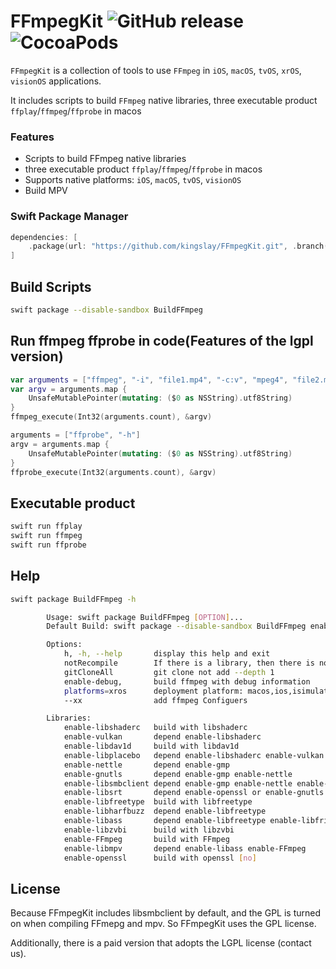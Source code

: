 # FFmpegKit ![GitHub release](https://img.shields.io/badge/release-v5.1-blue.svg) ![CocoaPods](https://img.shields.io/cocoapods/v/ffmpeg-kit-ios-min) 

`FFmpegKit` is a collection of tools to use `FFmpeg` in `iOS`, `macOS`, `tvOS`, `xrOS`, `visionOS`  applications.

It includes scripts to build `FFmpeg` native libraries, three executable product `ffplay`/`ffmpeg`/`ffprobe` in macos

### Features
- Scripts to build FFmpeg native libraries
- three executable product `ffplay`/`ffmpeg`/`ffprobe` in macos
- Supports native platforms: `iOS`, `macOS`, `tvOS`, `visionOS`
- Build MPV

### Swift Package Manager

```swift
dependencies: [
    .package(url: "https://github.com/kingslay/FFmpegKit.git", .branch("main"))
]
```

## Build Scripts
```bash
swift package --disable-sandbox BuildFFmpeg

```

## Run ffmpeg ffprobe in code(Features of the lgpl version)

```swift
var arguments = ["ffmpeg", "-i", "file1.mp4", "-c:v", "mpeg4", "file2.mp4"]
var argv = arguments.map {
    UnsafeMutablePointer(mutating: ($0 as NSString).utf8String)
}
ffmpeg_execute(Int32(arguments.count), &argv)

arguments = ["ffprobe", "-h"]
argv = arguments.map {
    UnsafeMutablePointer(mutating: ($0 as NSString).utf8String)
}
ffprobe_execute(Int32(arguments.count), &argv)
```

## Executable product
```bash
swift run ffplay
swift run ffmpeg
swift run ffprobe
```

## Help 
```bash
swift package BuildFFmpeg -h
```

```bash
        Usage: swift package BuildFFmpeg [OPTION]...
        Default Build: swift package --disable-sandbox BuildFFmpeg enable-libshaderc enable-vulkan enable-lcms2 enable-libdav1d enable-libplacebo enable-gmp enable-nettle enable-gnutls enbale-readline enable-libsmbclient enable-libsrt enable-libzvbi enable-libfreetype enable-libfribidi enable-libharfbuzz enable-libass enable-FFmpeg enable-libmpv

        Options:
            h, -h, --help       display this help and exit
            notRecompile        If there is a library, then there is no need to recompile
            gitCloneAll         git clone not add --depth 1
            enable-debug,       build ffmpeg with debug information
            platforms=xros      deployment platform: macos,ios,isimulator,tvos,tvsimulator,xros,xrsimulator,maccatalyst,watchos,watchsimulator
            --xx                add ffmpeg Configuers

        Libraries:
            enable-libshaderc   build with libshaderc
            enable-vulkan       depend enable-libshaderc
            enable-libdav1d     build with libdav1d
            enable-libplacebo   depend enable-libshaderc enable-vulkan enable-lcms2 enable-libdav1d
            enable-nettle       depend enable-gmp
            enable-gnutls       depend enable-gmp enable-nettle
            enable-libsmbclient depend enable-gmp enable-nettle enable-gnutls enbale-readline
            enable-libsrt       depend enable-openssl or enable-gnutls
            enable-libfreetype  build with libfreetype
            enable-libharfbuzz  depend enable-libfreetype
            enable-libass       depend enable-libfreetype enable-libfribidi enable-libharfbuzz
            enable-libzvbi      build with libzvbi
            enable-FFmpeg       build with FFmpeg
            enable-libmpv       depend enable-libass enable-FFmpeg
            enable-openssl      build with openssl [no]
```
## License
Because FFmpegKit includes libsmbclient by default, and the GPL is turned on when compiling FFmepg and mpv. So FFmpegKit uses the GPL license.
 
Additionally, there is a paid version that adopts the LGPL license (contact us).  
